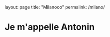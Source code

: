 layout: page
title: "Milanooo"
permalink: /milano/

<!DOCTYPE html>
<html lang="fr">
<head>
  <meta charset="UTF-8">
  <title>Présentation</title>
</head>
<body>
  <h1>Je m'appelle Antonin</h1>
</body>
</html>
